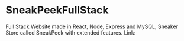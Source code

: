 # SneakPeekFullStack
Full Stack Website made in React, Node, Express and MySQL, Sneaker Store called SneakPeek with extended features.
Link: 
